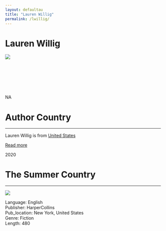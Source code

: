 ```yaml
---
layout: defaultau
title: "Lauren Willig"
permalink: /lwillig/
---
```

<!-- partial:index.partial.html -->
<div class="content">
    <h1>Lauren Willig</h1>
    <div class="quote">
        <div><img src="https://laurenwillig.com/wp-content/uploads/2018/10/Lauren-Willig-c-Amanda-Suanne-683x1024.jpg" class="logo"></div>
    </div>
    <div class="timeline">
        <div style="padding-bottom:100px;"></div>
        <div class="block">
            <div class="date right"><p class="right"> NA </p></div>
            <div class="dot"></div>
            <div class="left first">
            <div class="author_country">
                <h1>Author Country</h1><hr>
          <div class="aclocation">  <p> Lauren Willig is from <a href="{{ site.baseurl }}/1"> United States</a></p></div>
              <div class="acreadmore">  <a href="https://en.wikipedia.org/wiki/Lauren_Willig" target="_blank">Read more</a></div>
            </div>
            </div>
        </div>
        <div class="block">
            <div class="date left"><p class="left">2020</p></div>
            <div class="dot"></div>
            <div class="right">
                <h1>The Summer Country</h1><hr>
                <p><img src="https://m.media-amazon.com/images/W/WEBP_402378-T2/images/I/51I1gYyTx5L._SY291_BO1,204,203,200_QL40_FMwebp_.jpg"></p>
                <p>Language: English <br/>
                Publisher: HarperCollins<br/>
                Pub_location: New York, United States<br/>
                Genre: Fiction<br/>
                Length: 480</p>
            </div>
        </div>
        <div style="padding-bottom:100px;"></div>
    </div>
</div>
  <!-- partial -->
<script src='https://cdnjs.cloudflare.com/ajax/libs/jquery/3.1.1/jquery.min.js'></script><script  src="{{ site.baseurl }}/assets/js/authorscript.js"></script>